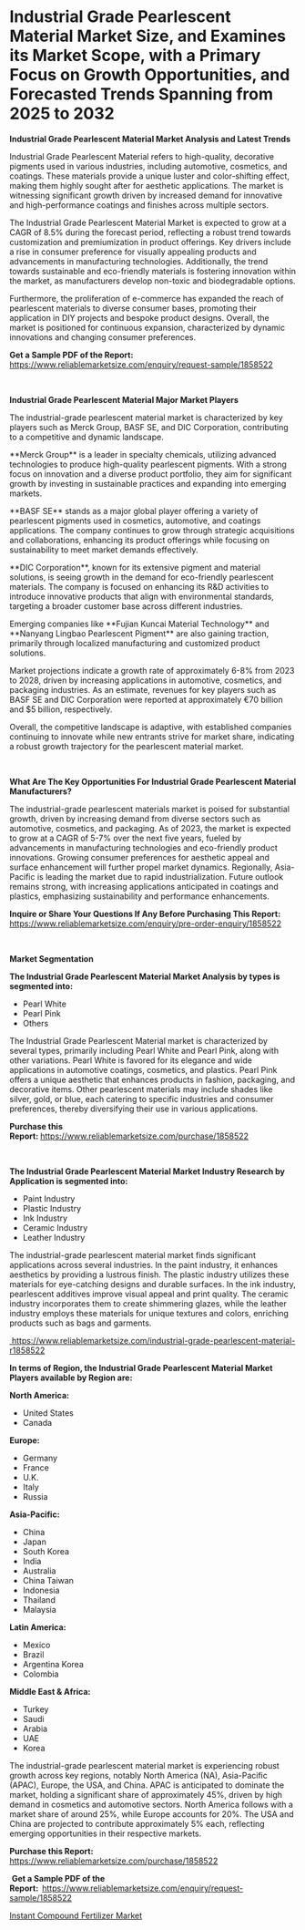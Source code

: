 <p><h1>Industrial Grade Pearlescent Material Market Size, and Examines its Market Scope, with a Primary Focus on Growth Opportunities, and Forecasted Trends Spanning from 2025 to 2032</h1></p><p><strong>Industrial Grade Pearlescent Material Market Analysis and Latest Trends</strong></p>
<p><p>Industrial Grade Pearlescent Material refers to high-quality, decorative pigments used in various industries, including automotive, cosmetics, and coatings. These materials provide a unique luster and color-shifting effect, making them highly sought after for aesthetic applications. The market is witnessing significant growth driven by increased demand for innovative and high-performance coatings and finishes across multiple sectors.</p><p>The Industrial Grade Pearlescent Material Market is expected to grow at a CAGR of 8.5% during the forecast period, reflecting a robust trend towards customization and premiumization in product offerings. Key drivers include a rise in consumer preference for visually appealing products and advancements in manufacturing technologies. Additionally, the trend towards sustainable and eco-friendly materials is fostering innovation within the market, as manufacturers develop non-toxic and biodegradable options.</p><p>Furthermore, the proliferation of e-commerce has expanded the reach of pearlescent materials to diverse consumer bases, promoting their application in DIY projects and bespoke product designs. Overall, the market is positioned for continuous expansion, characterized by dynamic innovations and changing consumer preferences.</p></p>
<p><strong>Get a Sample PDF of the Report:&nbsp;</strong> <a href="https://www.reliablemarketsize.com/enquiry/request-sample/1858522?utm_campaign=3348&utm_medium=2&utm_source=Github&utm_content=ia&utm_term=03042025&utm_id=industrial-grade-pearlescent-material">https://www.reliablemarketsize.com/enquiry/request-sample/1858522</a></p>
<p>&nbsp;</p>
<p><strong>Industrial Grade Pearlescent Material Major Market Players</strong></p>
<p><p>The industrial-grade pearlescent material market is characterized by key players such as Merck Group, BASF SE, and DIC Corporation, contributing to a competitive and dynamic landscape. </p><p>**Merck Group** is a leader in specialty chemicals, utilizing advanced technologies to produce high-quality pearlescent pigments. With a strong focus on innovation and a diverse product portfolio, they aim for significant growth by investing in sustainable practices and expanding into emerging markets.</p><p>**BASF SE** stands as a major global player offering a variety of pearlescent pigments used in cosmetics, automotive, and coatings applications. The company continues to grow through strategic acquisitions and collaborations, enhancing its product offerings while focusing on sustainability to meet market demands effectively.</p><p>**DIC Corporation**, known for its extensive pigment and material solutions, is seeing growth in the demand for eco-friendly pearlescent materials. The company is focused on enhancing its R&D activities to introduce innovative products that align with environmental standards, targeting a broader customer base across different industries.</p><p>Emerging companies like **Fujian Kuncai Material Technology** and **Nanyang Lingbao Pearlescent Pigment** are also gaining traction, primarily through localized manufacturing and customized product solutions.</p><p>Market projections indicate a growth rate of approximately 6-8% from 2023 to 2028, driven by increasing applications in automotive, cosmetics, and packaging industries. As an estimate, revenues for key players such as BASF SE and DIC Corporation were reported at approximately €70 billion and $5 billion, respectively.</p><p>Overall, the competitive landscape is adaptive, with established companies continuing to innovate while new entrants strive for market share, indicating a robust growth trajectory for the pearlescent material market.</p></p>
<p>&nbsp;</p>
<p><strong>What Are The Key Opportunities For Industrial Grade Pearlescent Material Manufacturers?</strong></p>
<p><p>The industrial-grade pearlescent materials market is poised for substantial growth, driven by increasing demand from diverse sectors such as automotive, cosmetics, and packaging. As of 2023, the market is expected to grow at a CAGR of 5-7% over the next five years, fueled by advancements in manufacturing technologies and eco-friendly product innovations. Growing consumer preferences for aesthetic appeal and surface enhancement will further propel market dynamics. Regionally, Asia-Pacific is leading the market due to rapid industrialization. Future outlook remains strong, with increasing applications anticipated in coatings and plastics, emphasizing sustainability and performance enhancements.</p></p>
<p><strong>Inquire or Share Your Questions If Any Before Purchasing This Report:</strong> <a href="https://www.reliablemarketsize.com/enquiry/pre-order-enquiry/1858522?utm_campaign=3348&utm_medium=2&utm_source=Github&utm_content=ia&utm_term=03042025&utm_id=industrial-grade-pearlescent-material">https://www.reliablemarketsize.com/enquiry/pre-order-enquiry/1858522</a></p>
<p>&nbsp;</p>
<p><strong>Market Segmentation</strong></p>
<p><strong>The Industrial Grade Pearlescent Material Market Analysis by types is segmented into:</strong></p>
<p><ul><li>Pearl White</li><li>Pearl Pink</li><li>Others</li></ul></p>
<p><p>The Industrial Grade Pearlescent Material market is characterized by several types, primarily including Pearl White and Pearl Pink, along with other variations. Pearl White is favored for its elegance and wide applications in automotive coatings, cosmetics, and plastics. Pearl Pink offers a unique aesthetic that enhances products in fashion, packaging, and decorative items. Other pearlescent materials may include shades like silver, gold, or blue, each catering to specific industries and consumer preferences, thereby diversifying their use in various applications.</p></p>
<p><strong>Purchase this Report:&nbsp;</strong><a href="https://www.reliablemarketsize.com/purchase/1858522?utm_campaign=3348&utm_medium=2&utm_source=Github&utm_content=ia&utm_term=03042025&utm_id=industrial-grade-pearlescent-material">https://www.reliablemarketsize.com/purchase/1858522</a></p>
<p>&nbsp;</p>
<p><strong>The Industrial Grade Pearlescent Material Market Industry Research by Application is segmented into:</strong></p>
<p><ul><li>Paint Industry</li><li>Plastic Industry</li><li>Ink Industry</li><li>Ceramic Industry</li><li>Leather Industry</li></ul></p>
<p><p>The industrial-grade pearlescent material market finds significant applications across several industries. In the paint industry, it enhances aesthetics by providing a lustrous finish. The plastic industry utilizes these materials for eye-catching designs and durable surfaces. In the ink industry, pearlescent additives improve visual appeal and print quality. The ceramic industry incorporates them to create shimmering glazes, while the leather industry employs these materials for unique textures and colors, enriching products such as bags and garments.</p></p>
<p><a href="https://www.reliablemarketsize.com/industrial-grade-pearlescent-material-r1858522?utm_campaign=3348&utm_medium=2&utm_source=Github&utm_content=ia&utm_term=03042025&utm_id=industrial-grade-pearlescent-material">&nbsp;https://www.reliablemarketsize.com/industrial-grade-pearlescent-material-r1858522</a></p>
<p><strong>In terms of Region, the Industrial Grade Pearlescent Material Market Players available by Region are:</strong></p>
<p>
    <p> <strong> North America: </strong>
        <ul>
            <li>United States</li>
            <li>Canada</li>
        </ul>
        </p> 
    <p> <strong> Europe: </strong>
        <ul>
            <li>Germany</li>
            <li>France</li>
            <li>U.K.</li>
            <li>Italy</li>
            <li>Russia</li>
        </ul>
        </p> 
    <p> <strong> Asia-Pacific: </strong>
        <ul>
            <li>China</li>
            <li>Japan</li>
            <li>South Korea</li>
            <li>India</li>
            <li>Australia</li>
            <li>China Taiwan</li>
            <li>Indonesia</li>
            <li>Thailand</li>
            <li>Malaysia</li>
        </ul>
        </p> 
    <p> <strong> Latin America: </strong>
        <ul>
            <li>Mexico</li>
            <li>Brazil</li>
            <li>Argentina Korea</li>
            <li>Colombia</li>
        </ul>
        </p> 
    <p> <strong> Middle East & Africa: </strong>
        <ul>
            <li>Turkey</li>
            <li>Saudi</li>
            <li>Arabia</li>
            <li>UAE</li>
            <li>Korea</li>
        </ul>
    </p>
    </p>
<p><p>The industrial-grade pearlescent material market is experiencing robust growth across key regions, notably North America (NA), Asia-Pacific (APAC), Europe, the USA, and China. APAC is anticipated to dominate the market, holding a significant share of approximately 45%, driven by high demand in cosmetics and automotive sectors. North America follows with a market share of around 25%, while Europe accounts for 20%. The USA and China are projected to contribute approximately 5% each, reflecting emerging opportunities in their respective markets.</p></p>
<p><strong>Purchase this Report: </strong><a href="https://www.reliablemarketsize.com/purchase/1858522?utm_campaign=3348&utm_medium=2&utm_source=Github&utm_content=ia&utm_term=03042025&utm_id=industrial-grade-pearlescent-material">https://www.reliablemarketsize.com/purchase/1858522</a></p>
<p>&nbsp;<strong>Get a Sample PDF of the Report:&nbsp;&nbsp;</strong><a href="https://www.reliablemarketsize.com/enquiry/request-sample/1858522?utm_campaign=3348&utm_medium=2&utm_source=Github&utm_content=ia&utm_term=03042025&utm_id=industrial-grade-pearlescent-material">https://www.reliablemarketsize.com/enquiry/request-sample/1858522</a></p>
<p><strong></strong></p>
<p><p><a href="https://github.com/lestymbango/Market-Research-Report-List-1/blob/main/instant-compound-fertilizer-market.md?utm_campaign=3348&utm_medium=2&utm_source=Github&utm_content=ia&utm_term=03042025&utm_id=industrial-grade-pearlescent-material">Instant Compound Fertilizer Market</a></p></p>